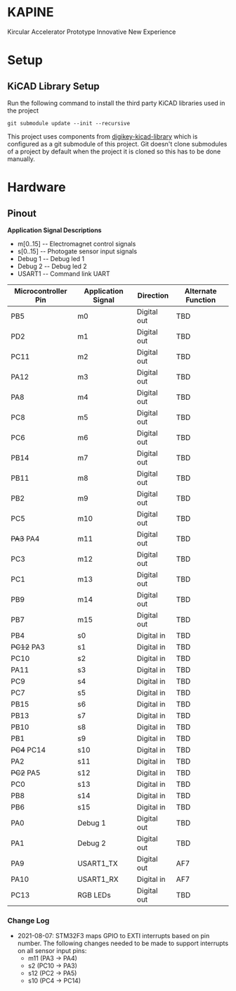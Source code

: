 # KAPINE
Kircular Accelerator Prototype Innovative New Experience

# Setup

## KiCAD Library Setup
Run the following command to install the third party KiCAD libraries used in the project

`git submodule update --init --recursive`

This project uses components from [digikey-kicad-library](https://github.com/Digi-Key/digikey-kicad-library) which is configured as a git submodule of this project. Git doesn't clone submodules of a project by default when the project it is cloned so this has to be done manually.


# Hardware

## Pinout

**Application Signal Descriptions**
* m[0..15] -- Electromagnet control signals
* s[0..15] -- Photogate sensor input signals
* Debug 1 -- Debug led 1
* Debug 2 -- Debug led 2
* USART1 -- Command link UART

| Microcontroller Pin | Application Signal | Direction   | Alternate Function |
|---------------------|--------------------|-------------|--------------------|
| PB5                 | m0                 | Digital out | TBD                |
| PD2                 | m1                 | Digital out | TBD                |
| PC11                | m2                 | Digital out | TBD                |
| PA12                | m3                 | Digital out | TBD                |
| PA8                 | m4                 | Digital out | TBD                |
| PC8                 | m5                 | Digital out | TBD                |
| PC6                 | m6                 | Digital out | TBD                |
| PB14                | m7                 | Digital out | TBD                |
| PB11                | m8                 | Digital out | TBD                |
| PB2                 | m9                 | Digital out | TBD                |
| PC5                 | m10                | Digital out | TBD                |
| ~~PA3~~ PA4         | m11                | Digital out | TBD                |
| PC3                 | m12                | Digital out | TBD                |
| PC1                 | m13                | Digital out | TBD                |
| PB9                 | m14                | Digital out | TBD                |
| PB7                 | m15                | Digital out | TBD                |
| PB4                 | s0                 | Digital in  | TBD                |
| ~~PC12~~ PA3        | s1                 | Digital in  | TBD                |
| PC10                | s2                 | Digital in  | TBD                |
| PA11                | s3                 | Digital in  | TBD                |
| PC9                 | s4                 | Digital in  | TBD                |
| PC7                 | s5                 | Digital in  | TBD                |
| PB15                | s6                 | Digital in  | TBD                |
| PB13                | s7                 | Digital in  | TBD                |
| PB10                | s8                 | Digital in  | TBD                |
| PB1                 | s9                 | Digital in  | TBD                |
| ~~PC4~~ PC14        | s10                | Digital in  | TBD                |
| PA2                 | s11                | Digital in  | TBD                |
| ~~PC2~~ PA5         | s12                | Digital in  | TBD                |
| PC0                 | s13                | Digital in  | TBD                |
| PB8                 | s14                | Digital in  | TBD                |
| PB6                 | s15                | Digital in  | TBD                |
| PA0                 | Debug 1            | Digital out | TBD                |
| PA1                 | Debug 2            | Digital out | TBD                |
| PA9                 | USART1_TX          | Digital out | AF7                |
| PA10                | USART1_RX          | Digital in  | AF7                |
| PC13                | RGB LEDs           | Digital out | TBD                |

### Change Log
* 2021-08-07: STM32F3 maps GPIO to EXTI interrupts based on pin number. The following changes needed to be made to support interrupts on all sensor input pins:
  * m11 (PA3 -> PA4)
  * s2 (PC10 -> PA3)
  * s12 (PC2 -> PA5)
  * s10 (PC4 -> PC14)
